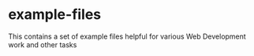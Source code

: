 # example-files
This contains a set of example files helpful for various Web Development work and other tasks
